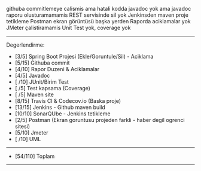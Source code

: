 githuba commitlemeye calismis ama hatali
kodda javadoc yok ama javadoc raporu olusturamamamis
REST servisinde sil yok
Jenkinsden maven proje tetikleme
Postman ekran görüntüsü başka yerden
Raporda aciklamalar yok
JMeter çalistiramamis
Unit Test yok, coverage yok 

**************************************************************************
Degerlendirme:

* [3/5] Spring Boot Projesi (Ekle/Goruntule/Sil)  - Aciklama
* [5/15] Githuba commit
* [4/10] Rapor Duzeni & Aciklamalar
* [4/5] Javadoc
* [ /10] JUnit/Birim Test
* [ /5] Test kapsama (Coverage)
* [ /5] Maven site
* [8/15] Travis CI & Codecov.io (Baska proje)
* [13/15] Jenkins - Github maven build
* [10/10] SonarQUbe - Jenkins tetikleme
* [2/5] Postman (Ekran goruntusu projeden farkli - haber degil ogrenci sitesi)
* [5/10] Jmeter
* [ /10] UML
---------------------------
* [54/110] Toplam

**************************************************************************